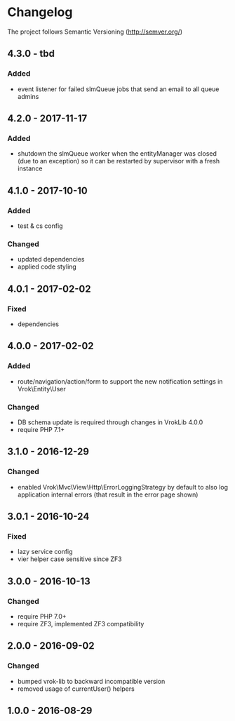 # Changelog

The project follows Semantic Versioning (http://semver.org/)

## 4.3.0 - tbd
### Added
- event listener for failed slmQueue jobs that send an email to all queue admins

## 4.2.0 - 2017-11-17
### Added
- shutdown the slmQueue worker when the entityManager was closed (due to an
  exception) so it can be restarted by supervisor with a fresh instance

## 4.1.0 - 2017-10-10
### Added
- test & cs config

### Changed
- updated dependencies
- applied code styling

## 4.0.1 - 2017-02-02
### Fixed
- dependencies

## 4.0.0 - 2017-02-02
### Added
- route/navigation/action/form to support the new notification settings
  in Vrok\Entity\User
### Changed
- DB schema update is required through changes in VrokLib 4.0.0
- require PHP 7.1+

## 3.1.0 - 2016-12-29
### Changed
- enabled Vrok\Mvc\View\Http\ErrorLoggingStrategy by default to also log
  application internal errors (that result in the error page shown)

## 3.0.1 - 2016-10-24
### Fixed
- lazy service config
- vier helper case sensitive since ZF3

## 3.0.0 - 2016-10-13
### Changed
- require PHP 7.0+
- require ZF3, implemented ZF3 compatibility

## 2.0.0 - 2016-09-02
### Changed
- bumped vrok-lib to backward incompatible version
- removed usage of currentUser() helpers

## 1.0.0 - 2016-08-29
